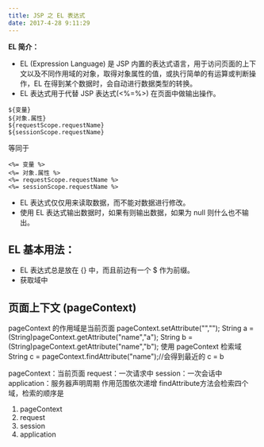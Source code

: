 ```yaml
---
title: JSP 之 EL 表达式
date: 2017-4-28 9:11:29
--- 
```


**EL 简介：**
- EL (Expression Language) 是 JSP 内置的表达式语言，用于访问页面的上下文以及不同作用域的对象，取得对象属性的值，或执行简单的有运算或判断操作，EL 在得到某个数据时，会自动进行数据类型的转换。
- EL 表达式用于代替 JSP 表达式(<%=%>) 在页面中做输出操作。
```
${变量}
${对象.属性}
${requestScope.requestName}
${sessionScope.requestName}
```
等同于
```
<%= 变量 %>
<%= 对象.属性 %>
<%= requestScope.requestName %>
<%= sessionScope.requestName %>
```
- EL 表达式仅仅用来读取数据，而不能对数据进行修改。
- 使用 EL 表达式输出数据时，如果有则输出数据，如果为 null 则什么也不输出。

<!--more-->

## EL 基本用法：
- EL 表达式总是放在 {} 中，而且前边有一个 $ 作为前缀。
- 获取域中



## 页面上下文 (pageContext)
pageContext 的作用域是当前页面
pageContext.setAttribute("","");
String  a = (String)pageContext.getAttribute("name","a");
String  b = (String)pageContext.getAttribute("name","b");
使用 pageContext 检索域
String c = pageContext.findAttribute("name");//会得到最近的 c = b


pageContext：当前页面
request：一次请求中
session：一次会话中
application：服务器声明周期
作用范围依次递增
findAttribute方法会检索四个域，检索的顺序是
1. pageContext
2. request
3. session
4. application
